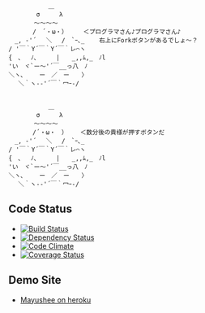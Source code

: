     　　　　　　 ＿
    　　　 　σ　　  λ
    　 　　 ～～～～　
    　　　　/　´・ω・） 　　＜プログラマさん♪プログラマさん♪
    　_, ‐'´　 ＼　 /　`ｰ､_    右上にForkボタンがあるでしょ～？
    / '￣｀Y´￣｀Y´￣｀レ⌒ヽ
    {　､　 ﾉ､　 　 |　　_,,ﾑ,_　ﾉl
    'い　ヾ`ー～'´￣__っ八　ﾉ
    ＼ヽ､　　 ー　／　ー　　〉
    　 ＼｀ヽ-‐'´￣｀冖ｰ-/
    
    
    　　　　　　 ＿
    　　　 　σ　　  λ
    　 　　 ～～～～　
    　　　　/´・ω・　）　　 ＜数分後の貴様が押すボタンだ
    　_, ‐'´　 ＼　 /　`ｰ､_
    / '￣｀Y´￣｀Y´￣｀レ⌒ヽ
    {　､　 ﾉ､　 　 |　　_,,ﾑ,_　ﾉl
    'い　ヾ`ー～'´￣__っ八　ﾉ
    ＼ヽ､　　 ー　／　ー　　〉
    　 ＼｀ヽ-‐'´￣｀冖ｰ-/

## Code Status

* [![Build Status](https://travis-ci.org/ryog/mayushee.png?branch=develop)](https://travis-ci.org/ryog/mayushee)
* [![Dependency Status](https://gemnasium.com/ryog/mayushee.png)](https://gemnasium.com/ryog/mayushee)
* [![Code Climate](https://codeclimate.com/github/ryog/mayushee.png)](https://codeclimate.com/github/ryog/mayushee)
* [![Coverage Status](https://coveralls.io/repos/ryog/mayushee/badge.png)](https://coveralls.io/r/ryog/mayushee)

## Demo Site

* [Mayushee on heroku](https://mayushee.herokuapp.com/)
